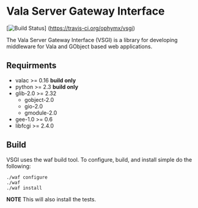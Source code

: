 Vala Server Gateway Interface
=============================

[![Build Status](https://travis-ci.org/ophymx/vsgi.png)]
(https://travis-ci.org/ophymx/vsgi)

The Vala Server Gateway Interface (VSGI) is a library for developing middleware
for Vala and GObject based web applications.

## Requirments
- valac >= 0.16 __build only__
- python >= 2.3 __build only__
- glib-2.0 >= 2.32
    - gobject-2.0
    - gio-2.0
    - gmodule-2.0
- gee-1.0 >= 0.6
- libfcgi >= 2.4.0

## Build
VSGI uses the waf build tool.
To configure, build, and install simple do the following:

    ./waf configure
    ./waf
    ./waf install

__NOTE__ This will also install the tests.

